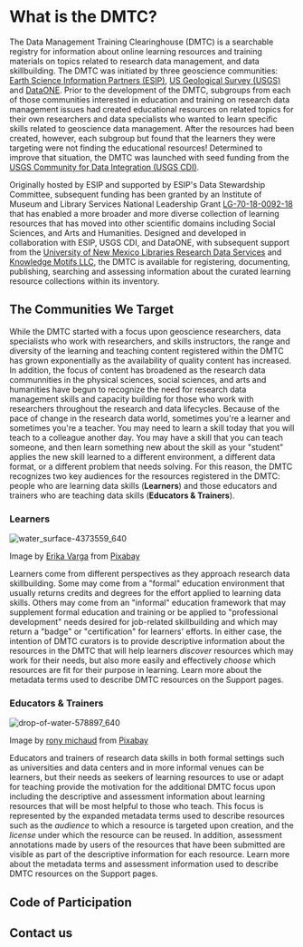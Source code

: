 # What is the DMTC?   
The Data Management Training Clearinghouse (DMTC) is a searchable registry for information about online learning resources and training materials on topics related to research data management, and data skillbuilding.  The DMTC was initiated by three geoscience communities: [Earth Science Information Partners (ESIP)](http://esipfed.org/), [US Geological Survey (USGS)](https://www.usgs.gov/products/data-and-tools/data-management) and [DataONE](https://www.dataone.org/).  Prior to the development of the DMTC, subgroups from each of those communities interested in education and training on research data management issues had created educational resources on related topics for their own researchers and data specialists who wanted to learn specific skills related to geoscience data management.  After the resources had been created, however, each subgroup but found that the learners they were targeting were not finding the educational resources! Determined to improve that situation, the DMTC was launched with seed funding from the [USGS Community for Data Integration (USGS CDI)](https://www2.usgs.gov/cdi).  

Originally hosted by ESIP and supported by ESIP's Data Stewardship Committee, subsequent funding has been granted by an Institute of Museum and Library Services National Leadership Grant [LG-70-18-0092-18](https://www.imls.gov/grants/awarded/lg-70-18-0092-18) that has enabled a more broader and more diverse collection of learning resources that has moved into other scientific domains including Social Sciences, and Arts and Humanities.  Designed and developed in collaboration with ESIP, USGS CDI, and DataONE, with subsequent support from the [University of New Mexico Libraries Research Data Services](https://library.unm.edu/services/data.php) and [Knowledge Motifs LLC](http://kmotifs.com), the DMTC is available for registering, documenting, publishing, searching and assessing information about the curated learning resource collections within its inventory.

## The Communities We Target
While the DMTC started with a focus upon geoscience researchers, data specialists who work with researchers, and skills instructors, the range and diversity of the learning and teaching content registered within the DMTC has grown exponentially as the availability of quality content has increased.  In addition, the focus of content has broadened as the research data communnities in the physical sciences, social sciences, and arts and humanities have begun to recognize the need for research data management skills and capacity building for those who work with researchers throughout the research and data lifecycles.  Because of the pace of change in the research data world, sometimes you're a learner and sometimes you're a teacher.  You may need to learn a skill today that you will teach to a colleague another day.  You may have a skill that you can teach someone, and then learn something new about the skill as your "student" applies the new skill learned to a different environment, a different data format, or a different problem that needs solving.  For this reason, the DMTC recognizes two key audiences for the resources registered in the DMTC:  people who are  learning data skills (**Learners**) and those educators and trainers who are teaching data skills (**Educators & Trainers**).

### Learners
![water_surface-4373559_640](https://user-images.githubusercontent.com/5191071/125327683-38f0bd00-e2f8-11eb-8058-1e1164236049.jpg)

Image by <a href="https://pixabay.com/users/sztrapacska74-8968314/?utm_source=link-attribution&amp;utm_medium=referral&amp;utm_campaign=image&amp;utm_content=4373559">Erika Varga</a> from <a href="https://pixabay.com/?utm_source=link-attribution&amp;utm_medium=referral&amp;utm_campaign=image&amp;utm_content=4373559">Pixabay</a>

Learners come from different perspectives as they approach research data skillbuilding.  Some may come from a "formal" education environment that usually returns credits and degrees for the effort applied to learning data skills.  Others may come from an "informal" education framework that may supplement formal education and training or be applied to "professional development" needs desired for job-related skillbuilding and which may return a "badge" or "certification" for learners' efforts.  In either case, the intention of DMTC curators is to provide descriptive information about the resources in the DMTC that will help learners *discover* resources which may work for their needs, but also more easily and effectively *choose* which resources are fit for their purpose in learning.  Learn more about the metadata terms used to describe DMTC resources on the Support pages.   

### Educators & Trainers 
![drop-of-water-578897_640](https://user-images.githubusercontent.com/5191071/125328341-10b58e00-e2f9-11eb-852d-dc7fbf2fa495.jpg)

Image by <a href="https://pixabay.com/users/ronymichaud-647623/?utm_source=link-attribution&amp;utm_medium=referral&amp;utm_campaign=image&amp;utm_content=578897">rony michaud</a> from <a href="https://pixabay.com/?utm_source=link-attribution&amp;utm_medium=referral&amp;utm_campaign=image&amp;utm_content=578897">Pixabay</a>

Educators and trainers of research data skills in both formal settings such as universities and data centers and in more informal venues can be learners, but their needs as seekers of learning resources to use or adapt for teaching provide the motivation for the additional DMTC focus upon including the descriptive and assessment information about learning resources that will be most helpful to those who teach.  This focus is represented by the expanded metadata terms used to describe resources such as the *audience* to which a resource is targeted upon creation, and the *license* under which the resource can be reused.  In addition, assessment annotations made by users of the resources that have been submitted are visible as part of the descriptive information for each resource. Learn more about the metadata terms and assessment information used to describe DMTC resources on the Support pages.

## Code of Participation

## Contact us

